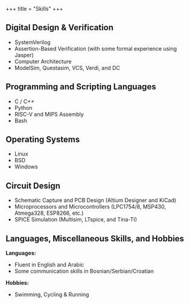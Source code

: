 +++
title = "Skills"
+++

## Digital Design & Verification

- SystemVerilog
- Assertion-Based Verification (with some formal experience using Jasper)
- Computer Architecture
- ModelSim, Questasim, VCS, Verdi, and DC

## Programming and Scripting Languages

- C / C++
- Python
- RISC-V and MIPS Assembly
- Bash

## Operating Systems

- Linux
- BSD
- Windows

## Circuit Design

- Schematic Capture and PCB Design (Altium Designer and KiCad)
- Microprocessors and Microcontrollers (LPC1754/8, MSP430, Atmega328, ESP8266, etc.)
- SPICE Simulation (Multisim, LTspice, and Tina-TI)

## Languages, Miscellaneous Skills, and Hobbies

**Languages:**
- Fluent in English and Arabic
- Some communication skills in Bosnian/Serbian/Croatian

**Hobbies:**
- Swimming, Cycling & Running

